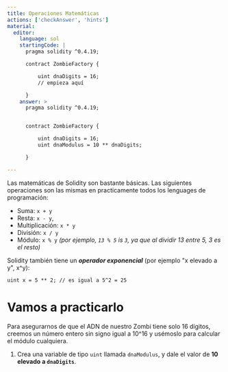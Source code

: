 ```yaml
---
title: Operaciones Matemáticas
actions: ['checkAnswer', 'hints']
material:
  editor:
    language: sol
    startingCode: |
      pragma solidity ^0.4.19;

      contract ZombieFactory {

          uint dnaDigits = 16;
          // empieza aquí

      }
    answer: >
      pragma solidity ^0.4.19;


      contract ZombieFactory {

          uint dnaDigits = 16;
          uint dnaModulus = 10 ** dnaDigits;

      }

---
```


Las matemáticas de Solidity son bastante básicas. Las siguientes operaciones son las mismas en practicamente todos los lenguages de programación:

* Suma: `x + y`
* Resta: `x - y`,
* Multiplicación: `x * y`
* División: `x / y`
* Módulo: `x % y` _(por ejemplo, `13 % 5` is `3`, ya que al dividir 13 entre 5, 3 es el resto)_

Solidity también tiene un **_operador exponencial_** (por ejemplo "x elevado a y", x^y):

```
uint x = 5 ** 2; // es igual a 5^2 = 25
```

# Vamos a practicarlo

Para asegurarnos de que el ADN de nuestro Zombi tiene solo 16 dígitos, creemos un número entero sin signo igual a 10^16 y usémoslo para calcular el módulo cualquiera.

1. Crea una variable de tipo `uint` llamada `dnaModulus`, y dale el valor de **10 elevado a `dnaDigits`**.
